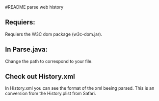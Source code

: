 #README parse web history

## Requiers:
Requiers the W3C dom package (w3c-dom.jar).

## In Parse.java:
Change the path to correspond to your file.

## Check out History.xml
In History.xml you can see the format of the xml beeing parsed. This is an conversion from the History.plist from Safari.

